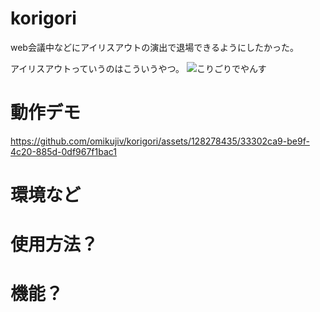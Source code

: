 # korigori
web会議中などにアイリスアウトの演出で退場できるようにしたかった。

アイリスアウトっていうのはこういうやつ。
![こりごりでやんす](https://github.com/omikujiv/korigori/assets/128278435/f3987307-5f4c-4b94-9842-a223822050b9)

# 動作デモ


https://github.com/omikujiv/korigori/assets/128278435/33302ca9-be9f-4c20-885d-0df967f1bac1



# 環境など

# 使用方法？

# 機能？
